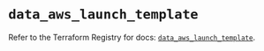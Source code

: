 # `data_aws_launch_template`

Refer to the Terraform Registry for docs: [`data_aws_launch_template`](https://registry.terraform.io/providers/hashicorp/aws/3.76.1/docs/data-sources/launch_template).
